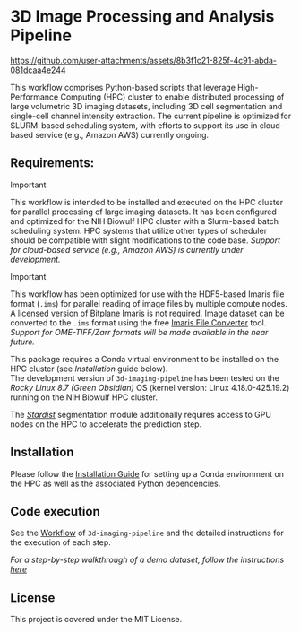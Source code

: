 # 3D Image Processing and Analysis Pipeline

https://github.com/user-attachments/assets/8b3f1c21-825f-4c91-abda-081dcaa4e244

This workflow comprises Python-based scripts that leverage High-Performance Computing (HPC) cluster to enable distributed processing of large volumetric 3D imaging datasets, including 3D cell segmentation and single-cell channel intensity extraction. The current pipeline is optimized for SLURM-based scheduling system, with efforts to support its use in cloud-based service (e.g., Amazon AWS) currently ongoing.

## Requirements:

> [!IMPORTANT]
> This workflow is intended to be installed and executed on the HPC cluster for parallel processing of large imaging datasets. It has been configured and optimized for the NIH Biowulf HPC cluster with a Slurm-based batch scheduling system. HPC systems that utilize other types of scheduler should be compatible with slight modifications to the code base. *Support for cloud-based service (e.g., Amazon AWS) is currently under development.*

> [!IMPORTANT]
> This workflow has been optimized for use with the HDF5-based Imaris file format (`.ims`) for parallel reading of image files by multiple compute nodes. A licensed version of Bitplane Imaris is not required. Image dataset can be converted to the `.ims` format using the free [Imaris File Converter](https://imaris.oxinst.com/microscopy-imaging-software-free-trial#file-converter) tool. *Support for OME-TIFF/Zarr formats will be made available in the near future.*

This package requires a Conda virtual environment to be installed on the HPC cluster (see *Installation* guide below).   
The development version of `3d-imaging-pipeline` has been tested on the *Rocky Linux 8.7 (Green Obsidian)* OS (kernel version: Linux 4.18.0-425.19.2) running on the NIH Biowulf HPC cluster.

The [*Stardist*](https://github.com/stardist/stardist) segmentation module additionally requires access to GPU nodes on the HPC to accelerate the prediction step.

## Installation 

Please follow the [Installation Guide](doc/installation.md) for setting up a Conda environment on the HPC as well as the associated Python dependencies.

## Code execution

See the [Workflow](doc/workflow.md) of `3d-imaging-pipeline` and the detailed instructions for the execution of each step.

*For a step-by-step walkthrough of a demo dataset, follow the instructions [here](doc/demo_instructions.md)*

## License
This project is covered under the MIT License.

